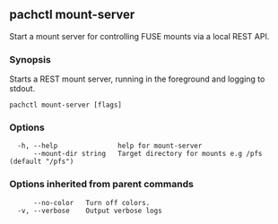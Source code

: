 ## pachctl mount-server

Start a mount server for controlling FUSE mounts via a local REST API.

### Synopsis

Starts a REST mount server, running in the foreground and logging to stdout.

```
pachctl mount-server [flags]
```

### Options

```
  -h, --help               help for mount-server
      --mount-dir string   Target directory for mounts e.g /pfs (default "/pfs")
```

### Options inherited from parent commands

```
      --no-color   Turn off colors.
  -v, --verbose    Output verbose logs
```

